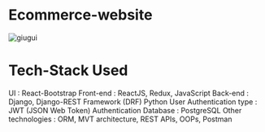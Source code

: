 # Ecommerce-website

![giugui](https://user-images.githubusercontent.com/38787963/167311332-c29fd71e-1e49-4d01-9197-4d3e211a68d8.PNG)

# Tech-Stack Used

UI : React-Bootstrap
Front-end : ReactJS, Redux, JavaScript
Back-end : Django, Django-REST Framework (DRF) Python
User Authentication type : JWT (JSON Web Token) Authentication
Database : PostgreSQL
Other technologies : ORM, MVT architecture, REST APIs, OOPs, Postman
